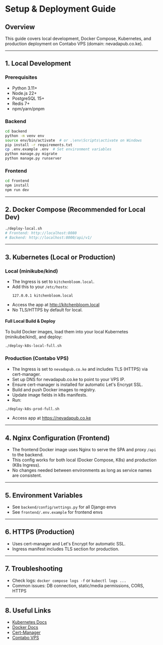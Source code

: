# Setup & Deployment Guide

## Overview
This guide covers local development, Docker Compose, Kubernetes, and production deployment on Contabo VPS (domain: nevadapub.co.ke).

---

## 1. Local Development

### Prerequisites
- Python 3.11+
- Node.js 22+
- PostgreSQL 15+
- Redis 7+
- npm/yarn/pnpm

### Backend
```sh
cd backend
python -m venv env
source env/bin/activate  # or .\env\Scripts\activate on Windows
pip install -r requirements.txt
cp .env.example .env  # Set environment variables
python manage.py migrate
python manage.py runserver
```

### Frontend
```sh
cd frontend
npm install
npm run dev
```

---

## 2. Docker Compose (Recommended for Local Dev)
```sh
./deploy-local.sh
# Frontend: http://localhost:8080
# Backend: http://localhost:8000/api/v1/
```

---

## 3. Kubernetes (Local or Production)

### Local (minikube/kind)
- The Ingress is set to `kitchenbloom.local`.
- Add this to your `/etc/hosts`:
  ```
  127.0.0.1 kitchenbloom.local
  ```
- Access the app at http://kitchenbloom.local
- No TLS/HTTPS by default for local.

#### **Full Local Build & Deploy**
To build Docker images, load them into your local Kubernetes (minikube/kind), and deploy:
```sh
./deploy-k8s-local-full.sh
```

### Production (Contabo VPS)
- The Ingress is set to `nevadapub.co.ke` and includes TLS (HTTPS) via cert-manager.
- Set up DNS for nevadapub.co.ke to point to your VPS IP.
- Ensure cert-manager is installed for automatic Let's Encrypt SSL.
- Build and push Docker images to registry.
- Update image fields in k8s manifests.
- Run:
```sh
./deploy-k8s-prod-full.sh
```
- Access app at https://nevadapub.co.ke

---

## 4. Nginx Configuration (Frontend)
- The frontend Docker image uses Nginx to serve the SPA and proxy `/api` to the backend.
- This config works for both local (Docker Compose, K8s) and production (K8s Ingress).
- No changes needed between environments as long as service names are consistent.

---

## 5. Environment Variables
- See `backend/config/settings.py` for all Django envs
- See `frontend/.env.example` for frontend envs

---

## 6. HTTPS (Production)
- Uses cert-manager and Let's Encrypt for automatic SSL.
- Ingress manifest includes TLS section for production.

---

## 7. Troubleshooting
- Check logs: `docker compose logs -f` or `kubectl logs ...`
- Common issues: DB connection, static/media permissions, CORS, HTTPS

---

## 8. Useful Links
- [Kubernetes Docs](https://kubernetes.io/docs/)
- [Docker Docs](https://docs.docker.com/)
- [Cert-Manager](https://cert-manager.io/)
- [Contabo VPS](https://contabo.com/) 
